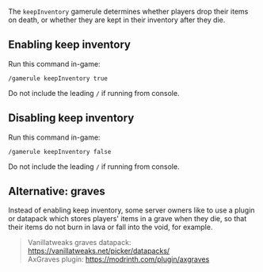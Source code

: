 
The `keepInventory` gamerule determines whether players drop their items on death, or whether they are kept in their inventory after they die.

## Enabling keep inventory

Run this command in-game:

```
/gamerule keepInventory true
```

Do not include the leading `/` if running from console.

## Disabling keep inventory

Run this command in-game:

```
/gamerule keepInventory false
```

Do not include the leading `/` if running from console.

## Alternative: graves

Instead of enabling keep inventory, some server owners like to use a plugin or datapack which stores players' items in a grave when they die, so that their items do not burn in lava or fall into the void, for example.

> Vanillatweaks graves datapack: https://vanillatweaks.net/picker/datapacks/  
> AxGraves plugin: https://modrinth.com/plugin/axgraves


